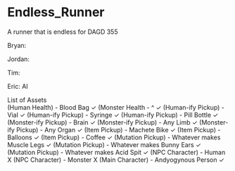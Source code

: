 # Endless_Runner
A runner that is endless for DAGD 355

Bryan:

Jordan:

Tim:

Eric:
AI


List of Assets    
(Human Health) - Blood Bag  ✓
(Monster Health - ^   ✓
(Human-ify Pickup) - Vial   ✓
(Human-ify Pickup) - Syringe   ✓
(Human-ify Pickup) - Pill Bottle   ✓
(Monster-ify Pickup) - Brain  ✓
(Monster-ify Pickup) - Any Limb  ✓
(Monster-ify Pickup) - Any Organ   ✓
(Item Pickup) - Machete Bike   ✓
(Item Pickup) - Balloons   ✓
(Item Pickup) - Coffee   ✓
(Mutation Pickup) - Whatever makes Muscle Legs  ✓
(Mutation Pickup) - Whatever makes Bunny Ears   ✓
(Mutation Pickup) - Whatever makes Acid Spit   ✓
(NPC Character) - Human  X
(NPC Character) - Monster  X
(Main Character) - Andyogynous Person  ✓
